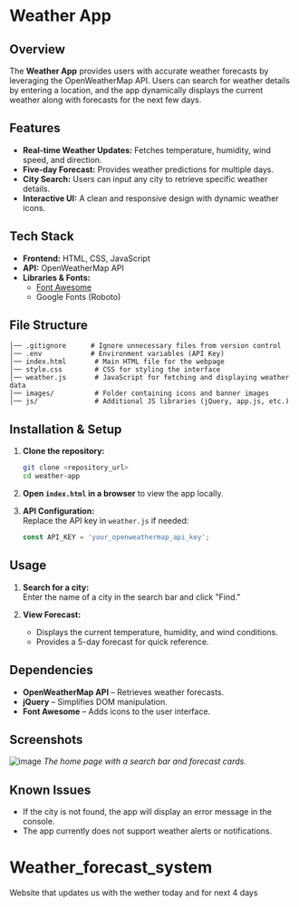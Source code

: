 # Weather App

## Overview  
The **Weather App** provides users with accurate weather forecasts by leveraging the OpenWeatherMap API. Users can search for weather details by entering a location, and the app dynamically displays the current weather along with forecasts for the next few days.

## Features  
- **Real-time Weather Updates:** Fetches temperature, humidity, wind speed, and direction.
- **Five-day Forecast:** Provides weather predictions for multiple days.
- **City Search:** Users can input any city to retrieve specific weather details.
- **Interactive UI:** A clean and responsive design with dynamic weather icons.

## Tech Stack  
- **Frontend:** HTML, CSS, JavaScript  
- **API:** OpenWeatherMap API  
- **Libraries & Fonts:**  
  - [Font Awesome](https://fontawesome.com/)  
  - Google Fonts (Roboto)

## File Structure  
```text
│── .gitignore      # Ignore unnecessary files from version control  
│── .env            # Environment variables (API Key)
│── index.html       # Main HTML file for the webpage  
│── style.css        # CSS for styling the interface  
│── weather.js       # JavaScript for fetching and displaying weather data  
│── images/          # Folder containing icons and banner images  
│── js/              # Additional JS libraries (jQuery, app.js, etc.)  
```

## Installation & Setup  
1. **Clone the repository:**
   ```bash
   git clone <repository_url>
   cd weather-app
   ```

2. **Open `index.html` in a browser** to view the app locally.

3. **API Configuration:**  
   Replace the API key in `weather.js` if needed:
   ```javascript
   const API_KEY = 'your_openweathermap_api_key';
   ```

## Usage  
1. **Search for a city:**  
   Enter the name of a city in the search bar and click "Find."

2. **View Forecast:**  
   - Displays the current temperature, humidity, and wind conditions.
   - Provides a 5-day forecast for quick reference.  

## Dependencies  
- **OpenWeatherMap API** – Retrieves weather forecasts.  
- **jQuery** – Simplifies DOM manipulation.  
- **Font Awesome** – Adds icons to the user interface.

## Screenshots  
![image](https://github.com/user-attachments/assets/d150302f-84f0-426a-97ef-09c83b45e764)
*The home page with a search bar and forecast cards.*

## Known Issues  
- If the city is not found, the app will display an error message in the console.
- The app currently does not support weather alerts or notifications.

# Weather_forecast_system
Website that updates us with the wether today and for next 4 days
